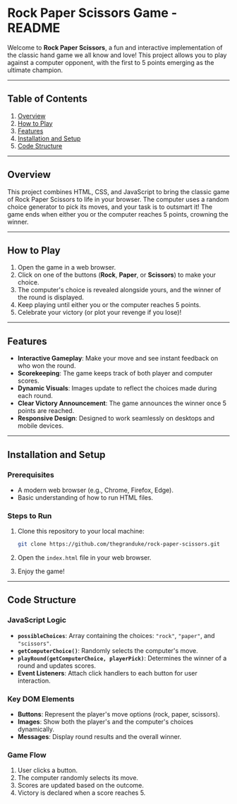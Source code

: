 # Rock Paper Scissors Game - README

Welcome to **Rock Paper Scissors**, a fun and interactive implementation of the classic hand game we all know and love! This project allows you to play against a computer opponent, with the first to 5 points emerging as the ultimate champion.

---

## Table of Contents

1. [Overview](https://www.notion.so/Job-description-13ffd8aef4bd8099ae7dd34e801f92a1?pvs=21)
2. [How to Play](https://www.notion.so/Job-description-13ffd8aef4bd8099ae7dd34e801f92a1?pvs=21)
3. [Features](https://www.notion.so/Job-description-13ffd8aef4bd8099ae7dd34e801f92a1?pvs=21)
4. [Installation and Setup](https://www.notion.so/Job-description-13ffd8aef4bd8099ae7dd34e801f92a1?pvs=21)
5. [Code Structure](https://www.notion.so/Job-description-13ffd8aef4bd8099ae7dd34e801f92a1?pvs=21)

---

## Overview

This project combines HTML, CSS, and JavaScript to bring the classic game of Rock Paper Scissors to life in your browser. The computer uses a random choice generator to pick its moves, and your task is to outsmart it! The game ends when either you or the computer reaches 5 points, crowning the winner.

---

## How to Play

1. Open the game in a web browser.
2. Click on one of the buttons (**Rock**, **Paper**, or **Scissors**) to make your choice.
3. The computer's choice is revealed alongside yours, and the winner of the round is displayed.
4. Keep playing until either you or the computer reaches 5 points.
5. Celebrate your victory (or plot your revenge if you lose)!

---

## Features

- **Interactive Gameplay**: Make your move and see instant feedback on who won the round.
- **Scorekeeping**: The game keeps track of both player and computer scores.
- **Dynamic Visuals**: Images update to reflect the choices made during each round.
- **Clear Victory Announcement**: The game announces the winner once 5 points are reached.
- **Responsive Design**: Designed to work seamlessly on desktops and mobile devices.

---

## Installation and Setup

### Prerequisites

- A modern web browser (e.g., Chrome, Firefox, Edge).
- Basic understanding of how to run HTML files.

### Steps to Run

1. Clone this repository to your local machine:
    
    ```bash
    git clone https://github.com/thegranduke/rock-paper-scissors.git
    ```
    
2. Open the `index.html` file in your web browser.
3. Enjoy the game!

---

## Code Structure

### JavaScript Logic

- **`possibleChoices`**: Array containing the choices: `"rock"`, `"paper"`, and `"scissors"`.
- **`getComputerChoice()`**: Randomly selects the computer's move.
- **`playRound(getComputerChoice, playerPick)`**: Determines the winner of a round and updates scores.
- **Event Listeners**: Attach click handlers to each button for user interaction.

### Key DOM Elements

- **Buttons**: Represent the player's move options (rock, paper, scissors).
- **Images**: Show both the player's and the computer's choices dynamically.
- **Messages**: Display round results and the overall winner.

### Game Flow

1. User clicks a button.
2. The computer randomly selects its move.
3. Scores are updated based on the outcome.
4. Victory is declared when a score reaches 5.
